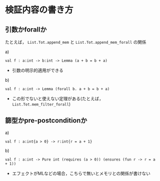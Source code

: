 # 検証内容の書き方
## 引数かforallか


たとえば， `List.Tot.append_mem` と `List.Tot.append_mem_forall` の関係

a)
```
val f : a:int -> b:int -> Lemma (a + b = b + a)
```

- 引数の明示的適用ができる

b)

```
val f : a:int -> Lemma (forall b. a + b = b + a)
``` 

- この形でないと使えない定理がある(たとえば，`List.Tot.mem_filter_forall`)

## 篩型かpre-postconditionか

a)
```
val f : a:int{a > 0} -> r:int{r = a + 1}
```

b)

```
val f : a:int -> Pure int (requires (a > 0)) (ensures (fun r -> r = a + 1))
``` 

- エフェクトがMLなどの場合，こちらで無いとメモリとの関係が書けない
